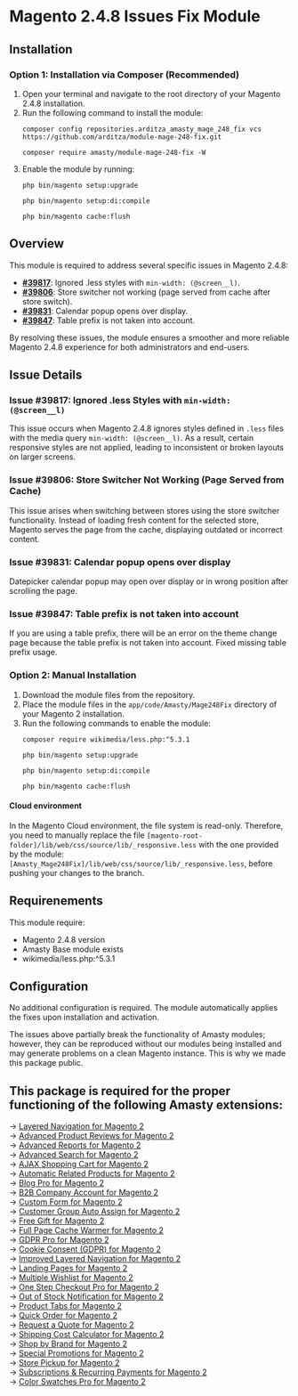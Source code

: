 <h1>Magento 2.4.8 Issues Fix Module</h1>

<h2>Installation</h2>
<h3>Option 1: Installation via Composer (Recommended)</h3>
<ol>
    <li>Open your terminal and navigate to the root directory of your Magento 2.4.8 installation.</li>
    <li>Run the following command to install the module:
        <pre><code>composer config repositories.arditza_amasty_mage_248_fix vcs https://github.com/arditza/module-mage-248-fix.git</code></pre>
        <pre><code>composer require amasty/module-mage-248-fix -W</code></pre>
    </li>
    <li>Enable the module by running:
        <pre><code>php bin/magento setup:upgrade</code></pre>
        <pre><code>php bin/magento setup:di:compile</code></pre>
        <pre><code>php bin/magento cache:flush</code></pre>
    </li>
</ol>

<h2>Overview</h2>
<p>This module is required to address several specific issues in Magento 2.4.8:</p>
<ul>
    <li>
        <strong><a target="_blank" href="https://github.com/magento/magento2/issues/39817">#39817</a></strong>: Ignored .less styles with <code>min-width: (@screen__l)</code>.
    </li>
    <li>
        <strong><a target="_blank" href="https://github.com/magento/magento2/issues/39806">#39806</a></strong>: Store switcher not working (page served from cache after store switch).
    </li>    <li>
        <strong><a target="_blank" href="https://github.com/magento/magento2/issues/39831">#39831</a></strong>: Calendar popup opens over display.
    </li>
    <li>
        <strong><a target="_blank" href="https://github.com/magento/magento2/issues/39847">#39847</a></strong>: Table prefix is not taken into account.
    </li>
</ul>
<p>By resolving these issues, the module ensures a smoother and more reliable Magento 2.4.8 experience for both administrators and end-users.</p>

<h2>Issue Details</h2>

<h3>Issue #39817: Ignored .less Styles with <code>min-width: (@screen__l)</code></h3>
<p>
    This issue occurs when Magento 2.4.8 ignores styles defined in <code>.less</code> files with the media query <code>min-width: (@screen__l)</code>. 
    As a result, certain responsive styles are not applied, leading to inconsistent or broken layouts on larger screens.
</p>

<h3>Issue #39806: Store Switcher Not Working (Page Served from Cache)</h3>
<p>
    This issue arises when switching between stores using the store switcher functionality. Instead of loading fresh content for the selected store, Magento serves the page from the cache, displaying outdated or incorrect content.
</p>

<h3>Issue #39831: Calendar popup opens over display</h3>
<p>
    Datepicker calendar popup may open over display or in wrong position after scrolling the page.
</p>

<h3>Issue #39847: Table prefix is not taken into account</h3>
<p>
   If you are using a table prefix, there will be an error on the theme change page because the table prefix is not taken into account. Fixed missing table prefix usage.
</p>

<h3>Option 2: Manual Installation</h3>
<ol>
    <li>Download the module files from the repository.</li>
    <li>Place the module files in the <code>app/code/Amasty/Mage248Fix</code> directory of your Magento 2 installation.</li>
    <li>Run the following commands to enable the module:
        <pre><code>composer require wikimedia/less.php:^5.3.1</code></pre>
        <pre><code>php bin/magento setup:upgrade</code></pre>
        <pre><code>php bin/magento setup:di:compile</code></pre>
        <pre><code>php bin/magento cache:flush</code></pre>
    </li>
</ol>
<h4>Cloud environment</h4>
<p>
    In the Magento Cloud environment, the file system is read-only. 
    Therefore, you need to manually replace the file 
    <code>[magento-root-folder]/lib/web/css/source/lib/_responsive.less</code> 
    with the one provided by the module: 
    <code>[Amasty_Mage248Fix]/lib/web/css/source/lib/_responsive.less</code>, 
    before pushing your changes to the branch.
</p>

<h2>Requirenements</h2>
<p>This module require:</p>
<ul>
    <li>Magento 2.4.8 version</li>
    <li>Amasty Base module exists</li>
    <li>wikimedia/less.php:^5.3.1</li>
</ul>

<h2>Configuration</h2>
<p>No additional configuration is required. The module automatically applies the fixes upon installation and activation.</p>

<p>The issues above partially break the functionality of Amasty modules; however, they can be reproduced without our modules being installed and may generate problems on a clean Magento instance. This is why we made this package public.</p>

<h2>This package is required for the proper functioning of the following Amasty extensions:</h2>
-> <a href="https://amasty.com/lite-layered-navigation-for-magento-2.html" rel="dofollow" target="_blank">Layered Navigation for Magento 2</a><br>
-> <a href="https://amasty.com/advanced-product-reviews-for-magento-2.html" rel="dofollow" target="_blank">Advanced Product Reviews for Magento 2</a><br>
-> <a href="https://amasty.com/advanced-reports-for-magento-2.html" rel="dofollow" target="_blank">Advanced Reports for Magento 2</a><br>
-> <a href="https://amasty.com/advanced-search-for-magento-2.html" rel="dofollow" target="_blank">Advanced Search for Magento 2</a><br>
-> <a href="https://amasty.com/ajax-shopping-cart-for-magento-2.html" rel="dofollow" target="_blank">AJAX Shopping Cart for Magento 2</a><br>
-> <a href="https://amasty.com/automatic-related-products-for-magento-2.html" rel="dofollow" target="_blank">Automatic Related Products for Magento 2</a><br>
-> <a href="https://amasty.com/blog-pro-for-magento-2.html" rel="dofollow" target="_blank">Blog Pro for Magento 2</a><br>
-> <a href="https://amasty.com/b2b-company-account-for-magento-2.html" rel="dofollow" target="_blank">B2B Company Account for Magento 2</a><br>
-> <a href="https://amasty.com/custom-form-for-magento-2.html" rel="dofollow" target="_blank">Custom Form for Magento 2</a><br>
-> <a href="https://amasty.com/customer-group-auto-assign-for-magento-2.html" rel="dofollow" target="_blank">Customer Group Auto Assign for Magento 2</a><br>
-> <a href="https://amasty.com/free-gift-for-magento-2.html" rel="dofollow" target="_blank">Free Gift for Magento 2</a><br>
-> <a href="https://amasty.com/full-page-cache-warmer-for-magento-2.html" rel="dofollow" target="_blank">Full Page Cache Warmer for Magento 2</a><br>
-> <a href="https://amasty.com/gdpr-for-magento-2.html" rel="dofollow" target="_blank">GDPR Pro for Magento 2</a><br>
-> <a href="https://amasty.com/cookie-consent-for-magento-2.html" rel="dofollow" target="_blank">Cookie Consent (GDPR) for Magento 2</a><br>
-> <a href="https://amasty.com/improved-layered-navigation-for-magento-2.html" rel="dofollow" target="_blank">Improved Layered Navigation for Magento 2</a><br>
-> <a href="https://amasty.com/landing-pages-for-magento-2.html" rel="dofollow" target="_blank">Landing Pages for Magento 2</a><br>
-> <a href="https://amasty.com/multiple-wishlist-for-magento-2.html" rel="dofollow" target="_blank">Multiple Wishlist for Magento 2</a><br>
-> <a href="https://amasty.com/one-step-checkout-for-magento-2.html" rel="dofollow" target="_blank">One Step Checkout Pro for Magento 2</a><br>
-> <a href="https://amasty.com/out-of-stock-notification-for-magento-2.html" rel="dofollow" target="_blank">Out of Stock Notification for Magento 2</a><br>
-> <a href="https://amasty.com/product-tabs-for-magento-2.html" rel="dofollow" target="_blank">Product Tabs for Magento 2</a><br>
-> <a href="https://amasty.com/quick-order-for-magento-2.html" rel="dofollow" target="_blank">Quick Order for Magento 2</a><br>
-> <a href="https://amasty.com/request-a-quote-for-magento-2.html" rel="dofollow" target="_blank">Request a Quote for Magento 2</a><br>
-> <a href="https://amasty.com/shipping-cost-calculator-for-magento-2.html" rel="dofollow" target="_blank">Shipping Cost Calculator for Magento 2</a><br>
-> <a href="https://amasty.com/shop-by-brand-for-magento-2.html" rel="dofollow" target="_blank">Shop by Brand for Magento 2</a><br>
-> <a href="https://amasty.com/special-promotions-for-magento-2.html" rel="dofollow" target="_blank">Special Promotions for Magento 2</a><br>
-> <a href="https://amasty.com/store-pickup-for-magento-2.html" rel="dofollow" target="_blank">Store Pickup for Magento 2</a><br>
-> <a href="https://amasty.com/subscriptions-recurring-payments-for-magento-2.html" rel="dofollow" target="_blank">Subscriptions & Recurring Payments for Magento 2</a><br>
-> <a href="https://amasty.com/store-pickup-for-magento-2.html" rel="dofollow" target="_blank">Color Swatches Pro for Magento 2</a><br>
